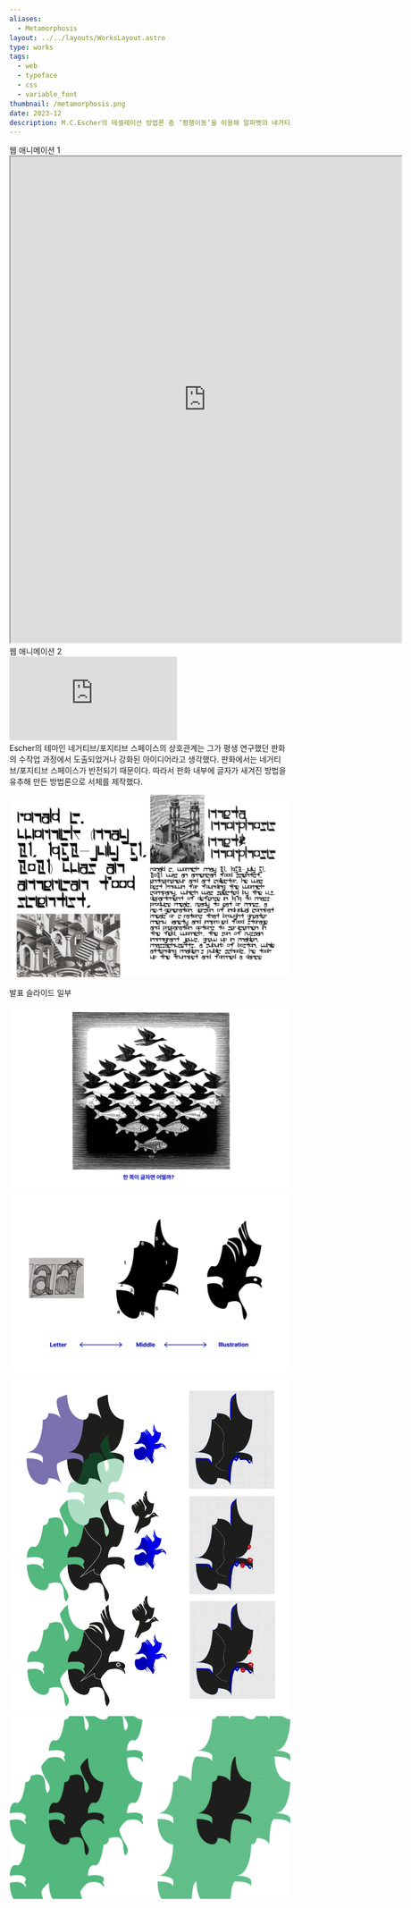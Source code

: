 ```yaml
---
aliases:
  - Metamorphosis
layout: ../../layouts/WorksLayout.astro
type: works
tags:
  - web
  - typeface
  - css
  - variable_font
thumbnail: /metamorphosis.png
date: 2023-12
description: M.C.Escher의 테셀레이션 방법론 중 ‘평행이동’을 이용해 알파벳의 네거티브 스페이스가 날아가는 새의 포지티브 스페이스로 변형되는 베리어블 폰트를 만들고 웹 애니메이션을 만들었습니다.
---
```

<figcaption>웹 애니메이션 1</figcaption>

<iframe
  src="https://solm0.github.io/albatross/"
  style="width: 700px; height: 870px;"
></iframe>

<figcaption>웹 애니메이션 2</figcaption>
<iframe src="https://www.youtube.com/embed/tw-N7YOByo8?si=0gxExoMTWZi8-6oK" title="YouTube video player" frameborder="0" allow="accelerometer; autoplay; clipboard-write; encrypted-media; gyroscope; picture-in-picture; web-share" referrerpolicy="strict-origin-when-cross-origin" allowfullscreen></iframe>

<figcaption>Escher의 테마인 네거티브/포지티브 스페이스의 상호관계는 그가 평생 연구했던 판화의 수작업 과정에서 도출되었거나 강화된 아이디어라고 생각했다. 판화에서는 네거티브/포지티브 스페이스가 반전되기 때문이다. 따라서 판화 내부에 글자가 새겨진 방법을 유추해 만든 방법론으로 서체를 제작했다.</figcaption>

![brush_library](../../assets/metamorphosis_5.png)

<figcaption>발표 슬라이드 일부</figcaption>

![brush_library](../../assets/metamorphosis_1.png)
![brush_library](../../assets/metamorphosis_2.png)
![brush_library](../../assets/metamorphosis_3.png)
![brush_library](../../assets/metamorphosis_4.png)
